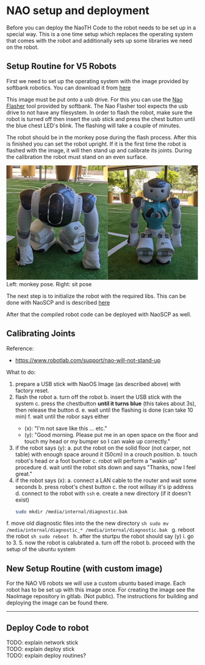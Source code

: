 # NAO setup and deployment
Before you can deploy the NaoTH Code to the robot needs to be set up in a special way. This is a one time setup which 
replaces the operating system that comes with the robot and additionally sets up some libraries we need on the robot. 

## Setup Routine for V5 Robots
First we need to set up the operating system with the image provided by softbank robotics. You can download it from 
[here](https://www2.informatik.hu-berlin.de/~naoth/ressources/Softbank/nao-2.8.5.11_ROBOCUP_ONLY_with_root.opn)

This image must be put onto a usb drive. For this you can use the 
[Nao Flasher](http://doc.aldebaran.com/2-8/software/naoflasher/naoflasher.html?highlight=naoflasher) tool provided by softbank.
The Nao Flasher tool expects the usb drive to not have any filesystem. In order to flash the robot, make sure the robot
is turned off then insert the usb stick and press the chest button until the blue chest LED's blink. 
The flashing will take a couple of minutes.

The robot should be in the monkey pose during the flash process. After this is finished you can set the robot upright.
If it is the first time the robot is flashed with the image, it will then
stand up and calibrate its joints. During the calibration the robot must stand on an even surface.

![monkey_pose](../../img/naoth_setup/robot_poses.png)  
Left: monkey pose. Right: sit pose

The next step is to initialize the robot with the required libs. This can be done with NaoSCP and is described
[here](../../naoth_tools/naoscp.md)

After that the compiled robot code can be deployed with NaoSCP as well.

## Calibrating Joints 

Reference:
* https://www.robotlab.com/support/nao-will-not-stand-up

What to do:
1. prepare a USB stick with NaoOS Image (as described above) with factory reset.
2. flash the robot
  a. turn off the robot
  b. insert the USB stick with the system
  c. press the chestbutton **until it turns blue** (this takes about 3s), then release the button
  d. <the button should blink blue very fast>
  e. wait until the flashing is done (can take 10 min) <robot in the monkey pose>
  f. wait until the robor says either 
    - (x): "I'm not save like this ... etc."
    - (y): "Good morning. Please put me in an open space on the floor and touch my head or my bumper so I can wake up correctly."
3. if the robot says (y):
  a. put the robot on the solid floor (not carper, not table) with enough space around it (50cm) in a crouch position.
  b. touch robot's head or a foot bumber 
  c. robot will perform a "wakin up" procedure
  d. wait until the robot sits down and says "Thanks, now I feel great."
4. if the robot says (x):
  a. connect a LAN cable to the router and wait some seconds
  b. press robot's chest button
  c. the root willsay it's ip address
  d. connect to the robot with `ssh`
  e. create a new directory (if it doesn't exist)
     ```sh
     sudo mkdir /media/internal/diagnostic.bak
     ```
  f. move old diagnostic files into the the new directory
     ```sh
     sudo mv /media/internal/diagnostic_* /media/internal/diagnostic.bak
     ```
  g. reboot the robot
     ```sh
     sudo reboot
     ```
  h. after the sturtpu the robot should say (y)
  i. go to 3.
5. now the robot is calubrated
  a. turn off the robot
  b. proceed with the setup of the ubuntu system


## New Setup Routine (with custom image)
For the NAO V6 robots we will use a custom ubuntu based image. Each robot has to be set up with this image once. For creating 
the image see the NaoImage repository in gitlab. (Not public). The instructions for building and deploying the image can
be found there.




---
## Deploy Code to robot
TODO: explain network stick  
TODO: explain deploy stick  
TODO: explain deploy routines?





